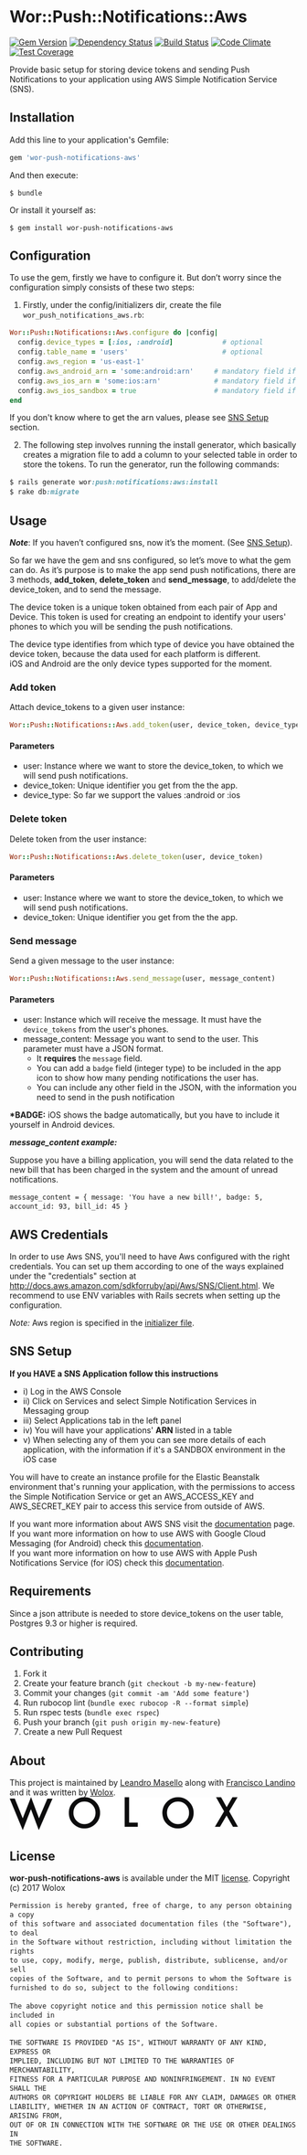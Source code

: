 # Wor::Push::Notifications::Aws

[![Gem Version](https://badge.fury.io/rb/wor-push-notifications-aws.svg)](https://badge.fury.io/rb/wor-push-notifications-aws)
[![Dependency Status](https://gemnasium.com/badges/github.com/Wolox/wor-push-notifications-aws.svg)](https://gemnasium.com/github.com/Wolox/wor-push-notifications-aws)
[![Build Status](https://travis-ci.org/Wolox/wor-push-notifications-aws.svg)](https://travis-ci.org/Wolox/wor-push-notifications-aws)
[![Code Climate](https://codeclimate.com/github/Wolox/wor-push-notifications-aws/badges/gpa.svg)](https://codeclimate.com/github/Wolox/wor-push-notifications-aws)
[![Test Coverage](https://codeclimate.com/github/Wolox/wor-push-notifications-aws/badges/coverage.svg)](https://codeclimate.com/github/Wolox/wor-push-notifications-aws/coverage)

Provide basic setup for storing device tokens and sending Push Notifications to your application using AWS Simple Notification Service (SNS).

## Installation

Add this line to your application's Gemfile:

```ruby
gem 'wor-push-notifications-aws'
```

And then execute:

    $ bundle

Or install it yourself as:

    $ gem install wor-push-notifications-aws

## Configuration
To use the gem, firstly we have to configure it. But don’t worry since the configuration simply consists of these two steps:
1. Firstly, under the config/initializers dir, create the file `wor_push_notifications_aws.rb`:
```ruby
Wor::Push::Notifications::Aws.configure do |config|
  config.device_types = [:ios, :android]       		# optional
  config.table_name = 'users'                 		# optional
  config.aws_region = 'us-east-1'
  config.aws_android_arn = 'some:android:arn'     # mandatory field if you choose to use Android devices
  config.aws_ios_arn = 'some:ios:arn'             # mandatory field if you choose to use iOS devices
  config.aws_ios_sandbox = true                   # mandatory field if you choose to use iOS devices
end
```
If you don't know where to get the arn values, please see [SNS Setup](#sns-setup) section.

2. The following step involves running the install generator, which basically creates a migration file to add a column to your selected table in order to store the tokens. To run the generator, run the following commands:
```ruby
$ rails generate wor:push:notifications:aws:install
$ rake db:migrate
```

## Usage
***Note***: If you haven’t configured sns, now it’s the moment. (See [SNS Setup](#sns-setup)).

So far we have the gem and sns configured, so let’s move to what the gem can do.
As it’s purpose is to make the app send push notifications, there are 3 methods, **add_token**, **delete_token** and **send_message**, to add/delete the device_token, and to send the message.

The device token is a unique token obtained from each pair of App and Device. This token is used for creating an endpoint to identify your users' phones to which you will be sending the push notifications.

The device type identifies from which type of device you have obtained the device token, because the data used for each platform is different.  
iOS and Android are the only device types supported for the moment.

### Add token
Attach device_tokens to a given user instance:
```ruby
Wor::Push::Notifications::Aws.add_token(user, device_token, device_type)
```
#### Parameters
- user: Instance where we want to store the device_token, to which we will send push notifications.
- device_token: Unique identifier you get from the the app.
- device_type: So far we support the values :android or :ios

### Delete token
Delete token from the user instance:
```ruby
Wor::Push::Notifications::Aws.delete_token(user, device_token)
```
#### Parameters
- user: Instance where we want to store the device_token, to which we will send push notifications.
- device_token: Unique identifier you get from the the app.

### Send message
Send a given message to the user instance:
```ruby
Wor::Push::Notifications::Aws.send_message(user, message_content)
```
#### Parameters
- user: Instance which will receive the message. It must have the `device_tokens` from the user's phones.
- message_content: Message you want to send to the user. This parameter must have a JSON format.
  - It **requires** the `message` field.
  - You can add a `badge` field (integer type) to be included in the app icon to show how many pending notifications the user has.
  - You can include any other field in the JSON, with the information you need to send in the push notification

**\*BADGE:** iOS shows the badge automatically, but you have to include it yourself in Android devices.

***message_content example:***

Suppose you have a billing application, you will send the data related to the new bill that has been charged in the system and the amount of unread notifications.

```
message_content = { message: 'You have a new bill!', badge: 5, account_id: 93, bill_id: 45 }
```

## AWS Credentials
In order to use Aws SNS, you'll need to have Aws configured with the right credentials.
You can set up them according to one of the ways explained under the
"credentials" section at http://docs.aws.amazon.com/sdkforruby/api/Aws/SNS/Client.html.
We recommend to use ENV variables with Rails secrets when setting up the configuration.

*Note:* Aws region is specified in the [initializer file](#configuration).

## SNS Setup

**If you HAVE a SNS Application follow this instructions**

- i) Log in the AWS Console
- ii) Click on Services and select Simple Notification Services in Messaging group
- iii) Select Applications tab in the left panel
- iv) You will have your applications' **ARN** listed in a table
- v) When selecting any of them you can see more details of each application, with the information if it's a SANDBOX environment in the iOS case

You will have to create an instance profile for the Elastic Beanstalk environment that's running your application, with the permissions to access the Simple Notification Service or get an AWS_ACCESS_KEY and AWS_SECRET_KEY pair to access this service from outside of AWS.

If you want more information about AWS SNS visit the [documentation](http://docs.aws.amazon.com/sns/latest/dg/SNSMobilePush.html) page.  
If you want more information on how to use AWS with Google Cloud Messaging (for Android) check this [documentation](http://docs.aws.amazon.com/sns/latest/dg/mobile-push-gcm.html).  
If you want more information on how to use AWS with Apple Push Notifications Service (for iOS) check this [documentation](http://docs.aws.amazon.com/sns/latest/dg/mobile-push-apns.html).  

## Requirements
Since a json attribute is needed to store device_tokens on the user table,
Postgres 9.3 or higher is required.

## Contributing
1. Fork it
2. Create your feature branch (`git checkout -b my-new-feature`)
3. Commit your changes (`git commit -am 'Add some feature'`)
4. Run rubocop lint (`bundle exec rubocop -R --format simple`)
5. Run rspec tests (`bundle exec rspec`)
6. Push your branch (`git push origin my-new-feature`)
7. Create a new Pull Request

## About
This project is maintained by [Leandro Masello](https://github.com/lmasello) along with
[Francisco Landino](https://github.com/plandino) and it was written by
[Wolox](http://www.wolox.com.ar).
![Wolox](https://raw.githubusercontent.com/Wolox/press-kit/master/logos/logo_banner.png)

## License
**wor-push-notifications-aws** is available under the MIT [license](https://raw.githubusercontent.com/Wolox/wor-push-notifications-aws/master/LICENSE.txt).
    Copyright (c) 2017 Wolox

    Permission is hereby granted, free of charge, to any person obtaining a copy
    of this software and associated documentation files (the "Software"), to deal
    in the Software without restriction, including without limitation the rights
    to use, copy, modify, merge, publish, distribute, sublicense, and/or sell
    copies of the Software, and to permit persons to whom the Software is
    furnished to do so, subject to the following conditions:

    The above copyright notice and this permission notice shall be included in
    all copies or substantial portions of the Software.

    THE SOFTWARE IS PROVIDED "AS IS", WITHOUT WARRANTY OF ANY KIND, EXPRESS OR
    IMPLIED, INCLUDING BUT NOT LIMITED TO THE WARRANTIES OF MERCHANTABILITY,
    FITNESS FOR A PARTICULAR PURPOSE AND NONINFRINGEMENT. IN NO EVENT SHALL THE
    AUTHORS OR COPYRIGHT HOLDERS BE LIABLE FOR ANY CLAIM, DAMAGES OR OTHER
    LIABILITY, WHETHER IN AN ACTION OF CONTRACT, TORT OR OTHERWISE, ARISING FROM,
    OUT OF OR IN CONNECTION WITH THE SOFTWARE OR THE USE OR OTHER DEALINGS IN
    THE SOFTWARE.
